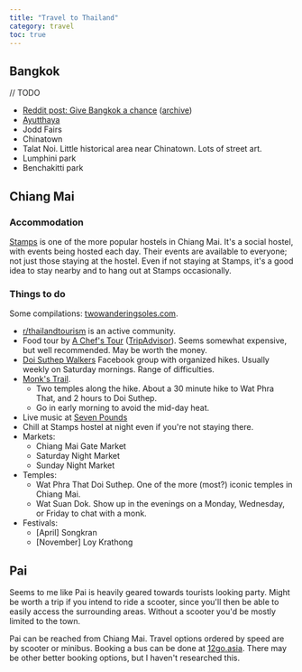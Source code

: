 ```yaml
---
title: "Travel to Thailand"
category: travel
toc: true
---
```


## Bangkok

// TODO

- [Reddit post: Give Bangkok a chance](https://old.reddit.com/r/solotravel/comments/daukjs/my_give_bangkok_a_damn_chance_guide/) ([archive](https://github.com/benjaminheng/link-archive/blob/master/manual-archive/reddit-give-bangkok-a-chance.md))
- [Ayutthaya](https://preparetravelplans.com/ayutthaya-day-trip-from-bangkok/)
- Jodd Fairs
- Chinatown
- Talat Noi. Little historical area near Chinatown. Lots of street art.
- Lumphini park
- Benchakitti park

## Chiang Mai

### Accommodation

[Stamps](https://www.booking.com/hotel/th/stamps-backpackers.en-gb.html) is one
of the more popular hostels in Chiang Mai. It's a social hostel, with events
being hosted each day. Their events are available to everyone; not just those
staying at the hostel. Even if not staying at Stamps, it's a good idea to stay
nearby and to hang out at Stamps occasionally.

### Things to do

Some compilations: [twowanderingsoles.com](https://www.twowanderingsoles.com/blog/unique-experiences-in-chiang-mai-thailand#Adventurous-Things-to-do-in-Chiang-Mai).

- [r/thailandtourism](https://www.reddit.com/r/ThailandTourism/) is an active community.
- Food tour by [A Chef's Tour](https://achefstour.com/tour/chiang-mai-food-tour) ([TripAdvisor](https://www.tripadvisor.com.sg/Attraction_Review-g293917-d12845334-Reviews-A_Chef_s_Tour_Chiang_Mai-Chiang_Mai.html)). Seems somewhat expensive, but well recommended. May be worth the money.
- [Doi Suthep Walkers](https://www.facebook.com/groups/DoiSuthepWalkers/)
  Facebook group with organized hikes. Usually weekly on Saturday mornings.
  Range of difficulties.
- [Monk's Trail](https://www.tielandtothailand.com/hiking-monk-trail-doi-suthep-chiang-mai/).
    - Two temples along the hike. About a 30 minute hike to Wat Phra That, and
      2 hours to Doi Suthep.
    - Go in early morning to avoid the mid-day heat.
- Live music at [Seven Pounds](https://goo.gl/maps/JGZ97jTCsCxx5ryYA)
- Chill at Stamps hostel at night even if you're not staying there.
- Markets:
    - Chiang Mai Gate Market
    - Saturday Night Market
    - Sunday Night Market
- Temples:
    - Wat Phra That Doi Suthep. One of the more (most?) iconic temples in
      Chiang Mai.
    - Wat Suan Dok. Show up in the evenings on a Monday, Wednesday, or Friday to
      chat with a monk.
- Festivals:
    - [April] Songkran
    - [November] Loy Krathong

## Pai

Seems to me like Pai is heavily geared towards tourists looking party. Might be
worth a trip if you intend to ride a scooter, since you'll then be able to
easily access the surrounding areas. Without a scooter you'd be mostly limited
to the town.

Pai can be reached from Chiang Mai. Travel options ordered by speed are by
scooter or minibus. Booking a bus can be done at
[12go.asia](https://12go.asia). There may be other better booking options, but
I haven't researched this.
